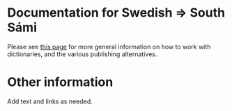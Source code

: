 # Documentation for Swedish ⇒ South Sámi

Please see [this page](https://giellalt.github.io/dicts/dicts.html) for more general information on how to work with dictionaries, and the various publishing alternatives.

# Other information

Add text and links as needed.
